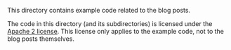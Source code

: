 
This directory contains example code related to the blog posts.

The code in this directory (and its subdirectories) is licensed under
the [Apache 2 license](https://opensource.org/licenses/Apache-2.0).
This license only applies to the example code, not to the blog posts
themselves.
